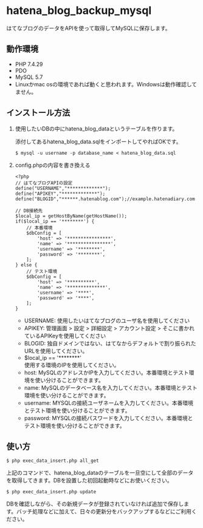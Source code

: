 # hatena_blog_backup_mysql

はてなブログのデータをAPIを使って取得してMySQLに保存します。

## 動作環境

- PHP 7.4.29
- PDO
- MySQL 5.7
- Linuxかmac osの環境であれば動くと思われます。Windowsは動作確認してません。

## インストール方法

1. 使用したいDBの中にhatena_blog_dataというテーブルを作ります。

    添付してあるhatena_blog_data.sqlをインポートしてやればOKです。

    ```
    $ mysql -u username -p database_name < hatena_blog_data.sql
    ```

2. config.phpの内容を書き換える

    ```
    <?php
    // はてなブログAPIの設定
    define("USERNAME","*************");
    define("APIKEY","*************");
    define("BLOGID","******.hatenablog.com");//example.hatenadiary.com

    // DB接続先
    $local_ip = getHostByName(getHostName());
    if($local_ip == '********') {
        // 本番環境
        $dbConfig = [
            'host' => '****************',
            'name' => '****************',
            'username' => '********',
            'password' => '********',
        ];
    } else {
        // テスト環境
        $dbConfig = [
            'host' => '**********',
            'name' => '**************',
            'username' => '****',
            'password' => '****',
        ];
    }
    ```

    - USERNAME: 使用したいはてなブログのユーザ名を使用してください
    - APIKEY: 管理画面 > 設定 > 詳細設定 > アカウント設定 > そこに書かれているAPIKeyを使用してください
    - BLOGID: 独自ドメインではない、はてなからデフォルトで割り振られたURLを使用してください。
    - $local_ip == '********'  
        使用する環境のIPを使用してください。
    - host: MySQLのアドレスかIPを入力してください。本番環境とテスト環境を使い分けることができます。
    - name: MySQLのデータベース名を入力してください。本番環境とテスト環境を使い分けることができます。
    - username: MYSQLの接続ユーザネームを入力してください。本番環境とテスト環境を使い分けることができます。
    - password: MYSQLの接続パスワードを入力してください。本番環境とテスト環境を使い分けることができます。

## 使い方

```
$ php exec_data_insert.php all_get
```

上記のコマンドで、hatena_blog_dataのテーブルを一旦空にして全部のデータを取得してきます。DBを設置した初回起動時などにお使いください。

```
$ php exec_data_insert.php update
```

DBを確認しながら、その新規データが登録されていなければ追加で保存します。バッチ処理などに加えて、日々の更新分をバックアップするなどにご利用ください。